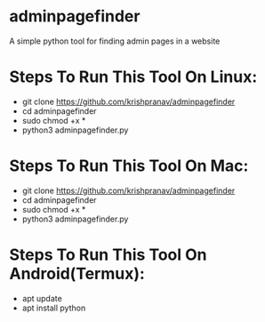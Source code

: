 # adminpagefinder
A simple python tool for finding admin pages in a website

# Steps To Run This Tool On Linux:
- git clone https://github.com/krishpranav/adminpagefinder
- cd adminpagefinder
- sudo chmod +x *
- python3 adminpagefinder.py

# Steps To Run This Tool On Mac:
- git clone https://github.com/krishpranav/adminpagefinder
- cd adminpagefinder
- sudo chmod +x *
- python3 adminpagefinder.py

# Steps To Run This Tool On Android(Termux):
- apt update
- apt install python
